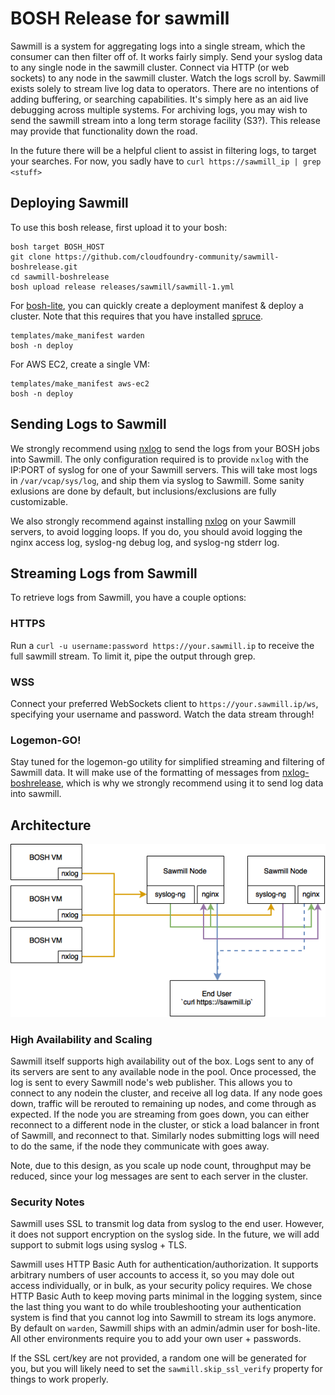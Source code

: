 # BOSH Release for sawmill

Sawmill is a system for aggregating logs into a single stream,
which the consumer can then filter off of. It works fairly simply.
Send your syslog data to any single node in the sawmill cluster.
Connect via HTTP (or web sockets) to any node in the sawmill cluster.
Watch the logs scroll by. Sawmill exists solely to stream live log data
to operators. There are no intentions of adding buffering, or searching
capabilities. It's simply here as an aid live debugging across multiple
systems. For archiving logs, you may wish to send the sawmill stream into
a long term storage facility (S3?). This release may provide that
functionality down the road.

In the future there will be a helpful client to assist in filtering
logs, to target your searches. For now, you sadly have to `curl https://sawmill_ip | grep <stuff>`

## Deploying Sawmill

To use this bosh release, first upload it to your bosh:

```
bosh target BOSH_HOST
git clone https://github.com/cloudfoundry-community/sawmill-boshrelease.git
cd sawmill-boshrelease
bosh upload release releases/sawmill/sawmill-1.yml
```

For [bosh-lite](https://github.com/cloudfoundry/bosh-lite), you can quickly create a deployment manifest & deploy a cluster. Note that this requires that you have installed [spruce](https://github.com/geofffranks/spruce).

```
templates/make_manifest warden
bosh -n deploy
```

For AWS EC2, create a single VM:

```
templates/make_manifest aws-ec2
bosh -n deploy
```

## Sending Logs to Sawmill

We strongly recommend using [nxlog](https://github.com/hybris/nxlog-boshrelease)
to send the logs from your BOSH jobs into Sawmill. The only configuration required
is to provide `nxlog` with the IP:PORT of syslog for one of your Sawmill servers.
This will take most logs in `/var/vcap/sys/log`, and ship them via syslog to Sawmill.
Some sanity exlusions are done by default, but inclusions/exclusions are fully customizable.

We also strongly recommend against installing [nxlog](https://github.com/hybris/nxlog-boshrelease)
on your Sawmill servers, to avoid logging loops. If you do, you should avoid logging the nginx access
log, syslog-ng debug log, and syslog-ng stderr log.

## Streaming Logs from Sawmill

To retrieve logs from Sawmill, you have a couple options:

### HTTPS

Run a `curl -u username:password https://your.sawmill.ip` to receive the full
sawmill stream. To limit it, pipe the output through grep.

### WSS

Connect your preferred WebSockets client to `https://your.sawmill.ip/ws`, specifying
your username and password. Watch the data stream through!

### Logemon-GO!

Stay tuned for the logemon-go utility for simplified streaming and filtering of
Sawmill data. It will make use of the formatting of messages from
[nxlog-boshrelease](https://github.com/hybris/nxlog-boshrelease), which is why we
strongly recommend using it to send log data into sawmill.

## Architecture

![Sawmill Architecture Diagram](sawmill-arch.png)

### High Availability and Scaling

Sawmill itself supports high availability out of the box. Logs sent to any of its servers
are sent to any available node in the pool. Once processed, the log is sent to every Sawmill
node's web publisher. This allows you to connect to any nodein the cluster, and receive
all log data. If any node goes down, traffic will be rerouted to remaining up nodes,
and come through as expected. If the node you are streaming from goes down, you can either
reconnect to a different node in the cluster, or stick a load balancer in front of Sawmill,
and reconnect to that. Similarly nodes submitting logs will need to do the same, if the node
they communicate with goes away.

Note, due to this design, as you scale up node count, throughput may be reduced,
since your log messages are sent to each server in the cluster.

### Security Notes

Sawmill uses SSL to transmit log data from syslog to the end user. However,
it does not support encryption on the syslog side. In the future, we will add
support to submit logs using syslog + TLS.

Sawmill uses HTTP Basic Auth for authentication/authorization. It supports
arbitrary numbers of user accounts to access it, so you may dole out access
individually, or in bulk, as your security policy requires. We chose HTTP Basic
Auth to keep moving parts minimal in the logging system, since the last thing
you want to do while troubleshooting your authentication system is find that
you cannot log into Sawmill to stream its logs anymore. By default on `warden`,
Sawmill ships with an admin/admin user for bosh-lite. All other environments
require you to add your own user + passwords. 

If the SSL cert/key are not provided, a random one will be generated for you,
but you will likely need to set the `sawmill.skip_ssl_verify` property for things
to work properly.
